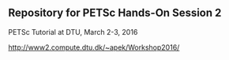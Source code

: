 ## Repository for PETSc Hands-On Session 2

PETSc Tutorial at DTU, March 2-3, 2016

http://www2.compute.dtu.dk/~apek/Workshop2016/
